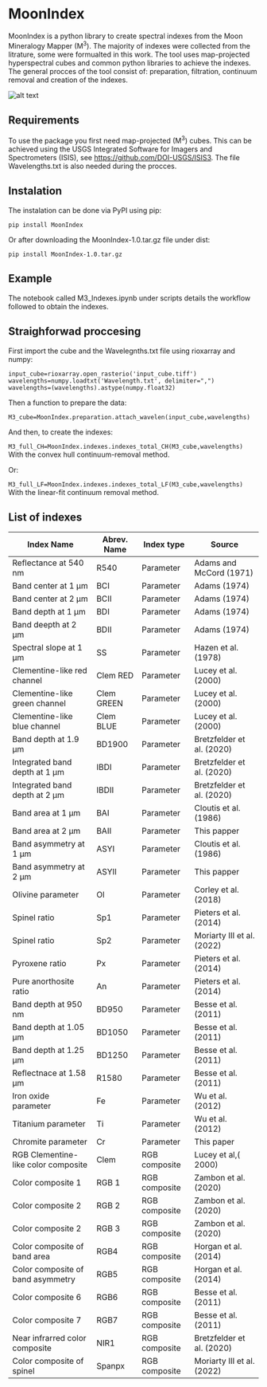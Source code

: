 # MoonIndex
MoonIndex is a python library to create spectral indexes from the Moon Mineralogy Mapper (M<sup>3</sup>). The majority of indexes were collected from the litrature, some were formualted in this work. The tool uses map-projected hyperspectral cubes and common python libraries to achieve the indexes. The general procces of the tool consist of: preparation, filtration, continuum removal and creation of the indexes.

![alt text](https://github.com/Javierunal16/Index/blob/main/README_files/Figure%204.png)

## Requirements
To use the package you first need map-projected (M<sup>3</sup>) cubes. This can be achieved using the USGS Integrated Software for Imagers and Spectrometers (ISIS), see https://github.com/DOI-USGS/ISIS3. The file Wavelengths.txt is also needed during the procces. 

## Instalation
The instalation can be done via PyPI using pip:

`pip install MoonIndex`

Or after downloading the MoonIndex-1.0.tar.gz file under dist:

`pip install MoonIndex-1.0.tar.gz`

## Example
The notebook called M3_Indexes.ipynb under scripts details the workflow followed to obtain the indexes.

## Straighforwad proccesing

First import the cube and the Wavelegnths.txt file using rioxarray and numpy:

`input_cube=rioxarray.open_rasterio('input_cube.tiff')`  
`wavelengths=numpy.loadtxt('Wavelength.txt', delimiter=",")`
`wavelengths=(wavelengths).astype(numpy.float32)`

Then a function to prepare the data:

`M3_cube=MoonIndex.preparation.attach_wavelen(input_cube,wavelengths)`

And then, to create the indexes:

`M3_full_CH=MoonIndex.indexes.indexes_total_CH(M3_cube,wavelengths)` With the convex hull continuum-removal method.

Or:

`M3_full_LF=MoonIndex.indexes.indexes_total_LF(M3_cube,wavelengths)` With the linear-fit continuum removal method.

## List of indexes
| Index Name                          | Abrev. Name | Index type    | Source                     |
| ----------------------------------- | ----------- | ------------- | -------------------------- |
| Reflectance at 540 nm               | R540        | Parameter     | Adams and McCord (1971)    |
| Band center at 1 µm                 | BCI         | Parameter     | Adams (1974)               |
| Band center at 2 µm                 | BCII        | Parameter     | Adams (1974)               |
| Band depth at 1 µm                  | BDI         | Parameter     | Adams (1974)               |
| Band deepth at 2 µm                 | BDII        | Parameter     | Adams (1974)               |
| Spectral slope at 1 µm              | SS          | Parameter     | Hazen et al. (1978)        |
| Clementine-like red channel         | Clem RED    | Parameter     | Lucey et al. (2000)        |
| Clementine-like green channel       | Clem GREEN  | Parameter     | Lucey et al. (2000)        |
| Clementine-like blue channel        | Clem BLUE   | Parameter     | Lucey et al. (2000)        |
| Band depth at 1.9 µm                | BD1900      | Parameter     | Bretzfelder et al. (2020)  |
| Integrated band depth at 1 µm       | IBDI        | Parameter     | Bretzfelder et al. (2020)  |
| Integrated band depth at 2 µm       | IBDII       | Parameter     | Bretzfelder et al. (2020)  |
| Band area at 1 µm                   | BAI         | Parameter     | Cloutis et al. (1986)      |
| Band area at 2 µm                   | BAII        | Parameter     | This papper                |
| Band asymmetry at 1 µm              | ASYI        | Parameter     | Cloutis et al. (1986)      |
| Band asymmetry at 2 µm              | ASYII       | Parameter     | This papper                |
| Olivine parameter                   | Ol          | Parameter     | Corley et al. (2018)       |
| Spinel ratio                        | Sp1         | Parameter     | Pieters et al. (2014)      |
| Spinel ratio                        | Sp2         | Parameter     | Moriarty III et al. (2022) |
| Pyroxene ratio                      | Px          | Parameter     | Pieters et al. (2014)      |
| Pure anorthosite ratio              | An          | Parameter     | Pieters et al. (2014)      |
| Band depth at 950 nm                | BD950       | Parameter     | Besse et al. (2011)        |
| Band depth at 1.05 µm               | BD1050      | Parameter     | Besse et al. (2011)        |
| Band depth at 1.25 µm               | BD1250      | Parameter     | Besse et al. (2011)        |
| Reflectnace at 1.58 µm              | R1580       | Parameter     | Besse et al. (2011)        |
| Iron oxide parameter                | Fe          | Parameter     | Wu et al. (2012)           |
| Titanium parameter                  | Ti          | Parameter     | Wu et al. (2012)           |
| Chromite parameter                  | Cr          | Parameter     | This paper                 |
| RGB Clementine-like color composite | Clem        | RGB composite | Lucey et al,( 2000)        |
| Color composite 1                   | RGB 1       | RGB composite | Zambon et al. (2020)       |
| Color composite 2                   | RGB 2       | RGB composite | Zambon et al. (2020)       |
| Color composite 2                   | RGB 3       | RGB composite | Zambon et al. (2020)       |
| Color composite of band area        | RGB4        | RGB composite | Horgan et al. (2014)       |
| Color composite of band asymmetry    | RGB5        | RGB composite | Horgan et al. (2014)       |
| Color composite 6                   | RGB6        | RGB composite | Besse et al. (2011)        |
| Color composite 7                   | RGB7        | RGB composite | Besse et al. (2011)        |
| Near infrarred color composite      | NIR1        | RGB composite | Bretzfelder et al. (2020)  |
| Color composite of spinel           | Spanpx      | RGB composite | Moriarty III et al. (2022) |
